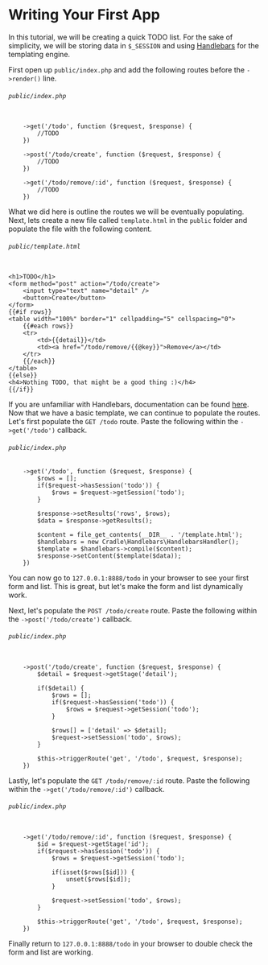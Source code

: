 # Writing Your First App

In this tutorial, we will be creating a quick TODO list. For the sake of simplicity,
we will be storing data in `$_SESSION` and using [Handlebars](http://handlebarsjs.com)
for the templating engine.

First open up `public/index.php` and add the following routes before the `->render()` line.

###### `public/index.php`
```

    ->get('/todo', function ($request, $response) {
        //TODO
    })

    ->post('/todo/create', function ($request, $response) {
        //TODO
    })

    ->get('/todo/remove/:id', function ($request, $response) {
        //TODO
    })

```

What we did here is outline the routes we will be eventually populating. Next,
lets create a new file called `template.html` in the `public` folder and
populate the file with the following content.

###### `public/template.html`
```

<h1>TODO</h1>
<form method="post" action="/todo/create">
    <input type="text" name="detail" />
    <button>Create</button>
</form>
{{#if rows}}
<table width="100%" border="1" cellpadding="5" cellspacing="0">
    {{#each rows}}
    <tr>
        <td>{{detail}}</td>
        <td><a href="/todo/remove/{{@key}}">Remove</a></td>
    </tr>
    {{/each}}
</table>
{{else}}
<h4>Nothing TODO, that might be a good thing :)</h4>
{{/if}}

```

If you are unfamiliar with Handlebars, documentation can be found
[here](http://handlebarsjs.com). Now that we have a basic template, we can
continue to populate the routes. Let's first populate the `GET /todo` route.
Paste the following within the `->get('/todo')` callback.

###### `public/index.php`
```
    ->get('/todo', function ($request, $response) {
        $rows = [];
        if($request->hasSession('todo')) {
            $rows = $request->getSession('todo');
        }

        $response->setResults('rows', $rows);
        $data = $response->getResults();

        $content = file_get_contents(__DIR__ . '/template.html');
        $handlebars = new Cradle\Handlebars\HandlebarsHandler();
        $template = $handlebars->compile($content);
        $response->setContent($template($data));
    })
```

You can now go to `127.0.0.1:8888/todo` in your browser to see your first form
and list. This is great, but let's make the form and list dynamically work.

Next, let's populate the `POST /todo/create` route. Paste the following within the
`->post('/todo/create')` callback.

###### `public/index.php`
```

    ->post('/todo/create', function ($request, $response) {
        $detail = $request->getStage('detail');

        if($detail) {
            $rows = [];
            if($request->hasSession('todo')) {
                $rows = $request->getSession('todo');
            }

            $rows[] = ['detail' => $detail];
            $request->setSession('todo', $rows);
        }

        $this->triggerRoute('get', '/todo', $request, $response);
    })

```

Lastly, let's populate the `GET /todo/remove/:id` route. Paste the following within the
`->get('/todo/remove/:id')` callback.

###### `public/index.php`
```

    ->get('/todo/remove/:id', function ($request, $response) {
        $id = $request->getStage('id');
        if($request->hasSession('todo')) {
            $rows = $request->getSession('todo');

            if(isset($rows[$id])) {
                unset($rows[$id]);
            }

            $request->setSession('todo', $rows);
        }

        $this->triggerRoute('get', '/todo', $request, $response);
    })

```

Finally return to `127.0.0.1:8888/todo` in your browser to double check the form
and list are working.
